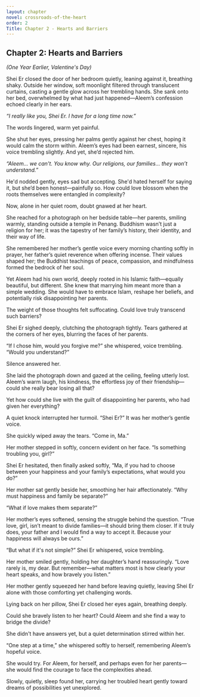```yaml
---
layout: chapter
novel: crossroads-of-the-heart
order: 2
Title: Chapter 2 - Hearts and Barriers
---
```


## **Chapter 2: Hearts and Barriers**

*(One Year Earlier, Valentine's Day)*

Shei Er closed the door of her bedroom quietly, leaning against it, breathing shaky. Outside her window, soft moonlight filtered through translucent curtains, casting a gentle glow across her trembling hands. She sank onto her bed, overwhelmed by what had just happened—Aleem’s confession echoed clearly in her ears.

*“I really like you, Shei Er. I have for a long time now.”*

The words lingered, warm yet painful.

She shut her eyes, pressing her palms gently against her chest, hoping it would calm the storm within. Aleem’s eyes had been earnest, sincere, his voice trembling slightly. And yet, she’d rejected him.

*“Aleem... we can’t. You know why. Our religions, our families... they won’t understand.”*

He'd nodded gently, eyes sad but accepting. She'd hated herself for saying it, but she’d been honest—painfully so. How could love blossom when the roots themselves were entangled in complexity?

Now, alone in her quiet room, doubt gnawed at her heart.

She reached for a photograph on her bedside table—her parents, smiling warmly, standing outside a temple in Penang. Buddhism wasn’t just a religion for her; it was the tapestry of her family’s history, their identity, and their way of life.

She remembered her mother’s gentle voice every morning chanting softly in prayer, her father’s quiet reverence when offering incense. Their values shaped her; the Buddhist teachings of peace, compassion, and mindfulness formed the bedrock of her soul.

Yet Aleem had his own world, deeply rooted in his Islamic faith—equally beautiful, but different. She knew that marrying him meant more than a simple wedding. She would have to embrace Islam, reshape her beliefs, and potentially risk disappointing her parents.

The weight of those thoughts felt suffocating. Could love truly transcend such barriers?

Shei Er sighed deeply, clutching the photograph tightly. Tears gathered at the corners of her eyes, blurring the faces of her parents.

“If I chose him, would you forgive me?” she whispered, voice trembling. “Would you understand?”

Silence answered her.

She laid the photograph down and gazed at the ceiling, feeling utterly lost. Aleem’s warm laugh, his kindness, the effortless joy of their friendship—could she really bear losing all that?

Yet how could she live with the guilt of disappointing her parents, who had given her everything?

A quiet knock interrupted her turmoil. “Shei Er?” It was her mother’s gentle voice.

She quickly wiped away the tears. “Come in, Ma.”

Her mother stepped in softly, concern evident on her face. “Is something troubling you, girl?”

Shei Er hesitated, then finally asked softly, “Ma, if you had to choose between your happiness and your family’s expectations, what would you do?”

Her mother sat gently beside her, smoothing her hair affectionately. “Why must happiness and family be separate?”

“What if love makes them separate?”

Her mother’s eyes softened, sensing the struggle behind the question. “True love, girl, isn’t meant to divide families—it should bring them closer. If it truly does, your father and I would find a way to accept it. Because your happiness will always be ours.”

“But what if it's not simple?” Shei Er whispered, voice trembling.

Her mother smiled gently, holding her daughter’s hand reassuringly. “Love rarely is, my dear. But remember—what matters most is how clearly your heart speaks, and how bravely you listen.”

Her mother gently squeezed her hand before leaving quietly, leaving Shei Er alone with those comforting yet challenging words.

Lying back on her pillow, Shei Er closed her eyes again, breathing deeply.

Could she bravely listen to her heart? Could Aleem and she find a way to bridge the divide?

She didn't have answers yet, but a quiet determination stirred within her.

“One step at a time,” she whispered softly to herself, remembering Aleem’s hopeful voice.

She would try. For Aleem, for herself, and perhaps even for her parents—she would find the courage to face the complexities ahead.

Slowly, quietly, sleep found her, carrying her troubled heart gently toward dreams of possibilities yet unexplored.